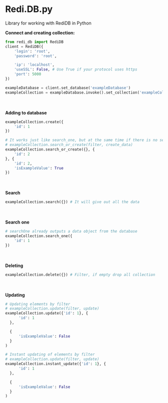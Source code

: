 # Redi.DB.py

Library for working with RediDB in Python

**Connect and creating collection:**

```python
from redi_db import RediDB
client = RediDB({
    'login': 'root',
    'password': 'root',

    'ip': 'localhost',
    'useSSL': False, # Use True if your protocol uses https
    'port': 5000
})

exampleDatabase = client.set_database('exampleDatabase')
exampleCollection = exampleDatabase.invoke().set_collection('exampleCollection')
```

<br><br>
**Adding to database**

```py
exampleCollection.create({
    'id': 1
})

# It works just like search_one, but at the same time if there is no search_one it automatically creates it
# exampleCollection.search_or_create(filter, create_data)
exampleCollection.search_or_create({}, {
    'id': 2
}, {
    'id': 2,
    'isExampleValue': True
})
```

<br><br>
**Search**

```py
exampleCollection.search({}) # It will give out all the data
```

<br><br>
**Search one**

```py
# searchOne already outputs a data object from the database
exampleCollection.search_one({
    'id': 1
})
```

<br><br>
**Deleting**

```py
exampleCollection.delete({}) # Filter, if empty drop all collection
```

<br><br>
**Updating**

```py
# Updating elements by filter
# exampleCollection.update(filter, update)
exampleCollection.update({'id': 1}, {
      'id': 1
  },

  {
      'isExampleValue': False
  }
)
```

```py
# Instant updating of elements by filter
# exampleCollection.update(filter, update)
exampleCollection.instant_update({'id': 1}, {
      'id': 1
  },

  {
      'isExampleValue': False
  }
)
```

